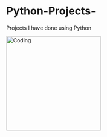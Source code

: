 # Python-Projects-
Projects I have done using Python 


<img align="left" alt="Coding" width="250" src="https://media3.giphy.com/media/KAq5w47R9rmTuvWOWa/200.webp?cid=ecf05e470dtsxrq2hmq2vs5zfk3tvvqq2qkqos4vksfnoicm&rid=200.webp&ct=g">
